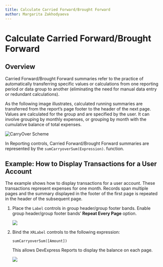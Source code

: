 ```yaml
---
title: Calculate Carried Forward/Brought Forward
author: Margarita Zakhodyaeva
---
```

# Calculate Carried Forward/Brought Forward

## Overview

Carried Forward/Brought Forward summaries refer to the practice of automatically transferring specific values or calculations from one reporting period or data group to another (eliminating the need for manual data entry or redundant calculations).

As the following image illustrates, calculated running summaries are transferred from the report’s page footer to the header of the next page. Values are calculated for the group and are specified by the user. It can involve grouping by monthly expenses, or grouping by month with the cumulative balance of total expenses.

![CarryOver Scheme](~/reporting-for-desktop/images/carryover-scheme.png)

In Reporting controls, Carried Forward/Brought Forward summaries are represented by the `sumCarryoverSum(Expression)`. function. 

## Example: How to Display Transactions for a User Account

The example shows how to display transactions for a user account. These transactions represent expenses for one month. Records span multiple pages and the summary displayed in the footer of the first page is repeated in the header of the subsequent page.

1. Place the `Label` controls in group header/group footer bands. Enable group header/group footer bands’ **Repeat Every Page** option.

    ![](~/reporting-for-desktop/images/xrlabel-in-repetitive-bands.png)

2. Bind the `XRLabel` controls to the following expression:

    `sumCarryoverSum([Amount])`

    This allows DevExpress Reports to display the balance on each page.

    ![](~/reporting-for-desktop/images/display-transactions-for-a-user-account.png)